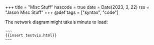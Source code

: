 +++
title = "Misc Stuff"
hascode = true
date = Date(2023, 3, 22)
rss = "Jason Misc Stuff"
+++
@def tags = ["syntax", "code"]

The network diagram might take a minute to load:

```
~~~
{{insert testvis.html}}
~~~
```